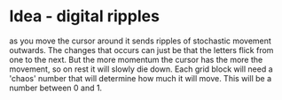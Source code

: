 # Idea - digital ripples

as you move the cursor around it sends ripples of stochastic movement outwards. The changes that occurs can just be that the letters flick from one to the next. But the more momentum the cursor has the more the movement, so on rest it will slowly die down. Each grid block will need a 'chaos' number that will determine how much it will move. This will be a number between 0 and 1.
